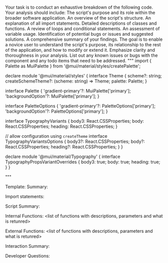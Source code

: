 Your task is to conduct an exhaustive breakdown of the following code. Your analysis should include:
The script's purpose and its role within the broader software application.
An overview of the script's structure.
An explanation of all import statements.
Detailed descriptions of classes and functions.
A review of loops and conditional statements.
An assessment of variable usage.
Identification of potential bugs or issues and suggested solutions.
A comprehensive summary of your findings.
The goal is to enable a novice user to understand the script's purpose, its relationship to the rest of the application, and how to modify or extend it. Emphasize clarity and thoroughness in your analysis.
List out any known issues or bugs with the component and any todo items that need to be addressed.
"""
import { Palette as MuiPalette } from '@mui/material/styles/createPalette';

declare module '@mui/material/styles' {
  interface Theme {
    scheme?: string;
    createSchemeTheme?: (scheme: string) => Theme;
    palette: Palette;
  }

  interface Palette {
    'gradient-primary'?: MuiPalette['primary'];
    'backgroundOption'?: MuiPalette['primary'];
  }

  interface PaletteOptions {
    'gradient-primary'?: PaletteOptions['primary'];
    'backgroundOption'?: PaletteOptions['primary'];
  }

  interface TypographyVariants {
    body3: React.CSSProperties;
    body: React.CSSProperties;
    heading: React.CSSProperties;
  }

  // allow configuration using `createTheme`
  interface TypographyVariantsOptions {
    body3?: React.CSSProperties;
    body?: React.CSSProperties;
    heading?: React.CSSProperties;
  }
}

declare module '@mui/material/Typography' {
  interface TypographyPropsVariantOverrides {
    body3: true;
    body: true;
    heading: true;
  }
}

"""

Template:
Summary:
<brief overview of the file and all its major components>

Import statements:
<describe the imports and dependencies>

Script Summary:
<Summary of file>

Internal Functions:
<list of functions with descriptions, parameters and what is retunred>

External Functions:
<list of functions with descriptions, parameters and what is retunred>

Interaction Summary:
<a summary of how the file could interact with the rest of the application>

Developer Questions:
<a list of questions Developers working with this component may have the following questions when debugging>